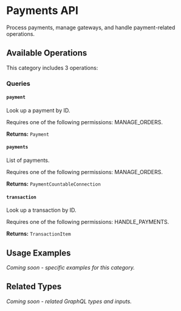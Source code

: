 # Payments API

Process payments, manage gateways, and handle payment-related operations.

## Available Operations

This category includes 3 operations:

### Queries

#### `payment`

Look up a payment by ID.
  
  Requires one of the following permissions: MANAGE_ORDERS.

**Returns:** `Payment`

#### `payments`

List of payments.
  
  Requires one of the following permissions: MANAGE_ORDERS.

**Returns:** `PaymentCountableConnection`

#### `transaction`

Look up a transaction by ID.
  
  Requires one of the following permissions: HANDLE_PAYMENTS.

**Returns:** `TransactionItem`

## Usage Examples

*Coming soon - specific examples for this category.*

## Related Types

*Coming soon - related GraphQL types and inputs.*
